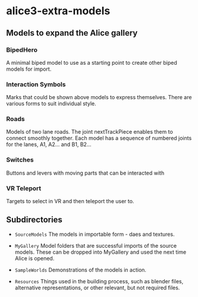 # alice3-extra-models

## Models to expand the Alice gallery

### BipedHero
A minimal biped model to use as a starting point to create other biped models for import.

### Interaction Symbols
Marks that could be shown above models to express themselves.
There are various forms to suit individual style.

### Roads
Models of two lane roads. The joint nextTrackPiece enables them to connect smoothly together.
Each model has a sequence of numbered joints for the lanes, A1, A2… and B1, B2…

### Switches
Buttons and levers with moving parts that can be interacted with

### VR Teleport
Targets to select in VR and then teleport the user to.

## Subdirectories

- `SourceModels` The models in importable form - daes and textures.

- `MyGallery` Model folders that are successful imports of the source models. These can be dropped into MyGallery and used the next time Alice is opened.

- `SampleWorlds` Demonstrations of the models in action.

- `Resources` Things used in the building process, such as blender files, alternative representations, or other relevant, but not required files.